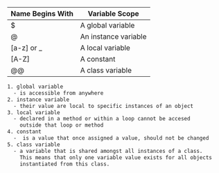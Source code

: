 | Name Begins With | Variable Scope       |
| ---------------- | -------------------- |
| $                | A global variable    |
| @                | An instance variable |
| [a-z] or _       | A local variable     |
| [A-Z]            | A constant           |
| @@               | A class variable     |

```html
1. global variable
  - is accessible from anywhere
2. instance variable
  - their value are local to specific instances of an object
3. local variable
  - declared in a method or within a loop cannot be accesed
    outside that loop or method
4. constant
  -  is a value that once assigned a value, should not be changed
5. class variable
  - a variable that is shared amongst all instances of a class.
    This means that only one variable value exists for all objects
    instantiated from this class.
```